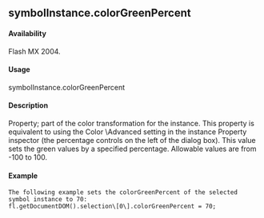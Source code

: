 ## symbolInstance.colorGreenPercent

#### Availability

Flash MX 2004.

#### Usage

symbolInstance.colorGreenPercent

#### Description

Property; part of the color transformation for the instance. This property is equivalent to using the Color \Advanced setting in the instance Property inspector (the percentage controls on the left of the dialog box). This value sets the green values by a specified percentage. Allowable values are from -100 to 100.

#### Example

```
The following example sets the colorGreenPercent of the selected symbol instance to 70:
fl.getDocumentDOM().selection\[0\].colorGreenPercent = 70;

```